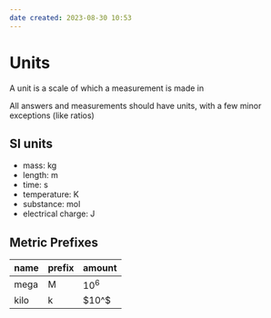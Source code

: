 ```yaml
---
date created: 2023-08-30 10:53
---
```


# Units
A unit is a scale of which a measurement is made in

All answers and measurements should have units, with a few minor exceptions (like ratios)

## SI units
- mass: kg
- length: m
- time: s
- temperature: K
- substance: mol
- electrical charge: J

## Metric Prefixes
| name | prefix | amount |
| ---- | ------ | ------ |
| mega | M      | $10^6$ |
| kilo | k      | $10^$       |
